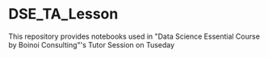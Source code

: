 # DSE_TA_Lesson

This repository provides notebooks used in "Data Science Essential Course by Boinoi Consulting"'s Tutor Session on Tuseday 
